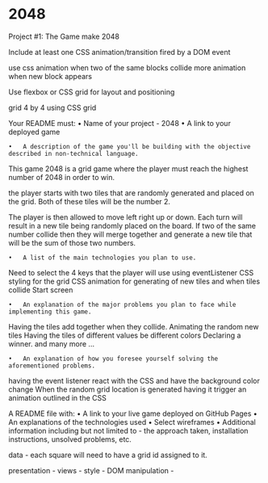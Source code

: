 # 2048
Project #1: The Game
make 2048

Include at least one CSS animation/transition fired by a DOM event

use css animation when two of the same blocks collide
more animation when new block appears 



Use flexbox or CSS grid for layout and positioning

grid 4 by 4 using CSS grid 



Your README must:
	•	Name of your project - 2048
	•	A link to your deployed game


	•	A description of the game you'll be building with the objective described in non-technical language.
This game 2048 is a grid game where the player must reach the highest number of 2048 in order to win.

the player starts with two tiles that are randomly generated and placed on the grid. Both of these tiles will be the number 2. 

The player is then allowed to move left right up or down. Each turn will result in a new tile being randomly placed on the board.  If two of the same number collide then they will merge together and generate a new tile that will be the sum of those two numbers. 

	•	A list of the main technologies you plan to use.
Need to select the 4 keys that the player will use using eventListener 
CSS styling for the grid
CSS animation for generating of new tiles and when tiles collide
Start screen



	•	An explanation of the major problems you plan to face while implementing this game.
Having the tiles add together when they collide.
Animating the random new tiles
Having the tiles of different values be different colors
Declaring a winner. 
and many more …

	•	An explanation of how you foresee yourself solving the aforementioned problems.
having the event listener react with the CSS and have the background color change 
When the random grid location is generated having it trigger an animation outlined in the CSS


A README file with:
	•	A link to your live game deployed on GitHub Pages
	•	An explanations of the technologies used
	•	Select wireframes
	•	Additional information including but not limited to - the approach taken, installation instructions, unsolved problems, etc.



data - each square will need to have a grid id assigned to it.

presentation -
views - 
style - 
DOM manipulation - 

